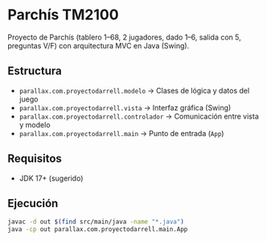 # Parchís TM2100

Proyecto de Parchís (tablero 1–68, 2 jugadores, dado 1–6, salida con 5, preguntas V/F) con arquitectura MVC en Java (Swing).

## Estructura
- `parallax.com.proyectodarrell.modelo` → Clases de lógica y datos del juego
- `parallax.com.proyectodarrell.vista` → Interfaz gráfica (Swing)
- `parallax.com.proyectodarrell.controlador` → Comunicación entre vista y modelo
- `parallax.com.proyectodarrell.main` → Punto de entrada (`App`)
## Requisitos
- JDK 17+ (sugerido)

## Ejecución
```bash
javac -d out $(find src/main/java -name "*.java")
java -cp out parallax.com.proyectodarrell.main.App

